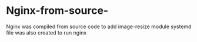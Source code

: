 # Nginx-from-source-

Nginx was compiled from source code to add image-resize module
systemd file was also created to run nginx
